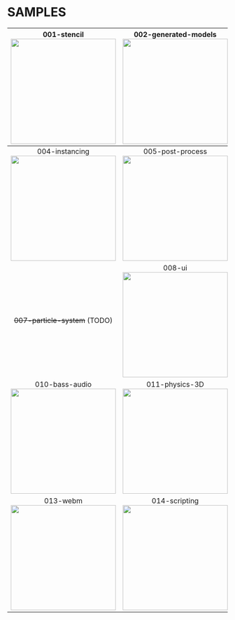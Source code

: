 # SAMPLES

|   001-stencil<br/><a href='https://github.com/edunad/rawrbox/tree/master/samples/001-stencil'><img src="https://i.rawr.dev/sample1-min-2.gif" width="240" /></a>   | 002-generated-models<br/><a href='https://github.com/edunad/rawrbox/tree/master/samples/002-generated-models'><img src="https://i.rawr.dev/sample2-min.gif" width="240" /></a> |      003-light<br/><a href='https://github.com/edunad/rawrbox/tree/master/samples/003-light'><img src="https://i.rawr.dev/sample3-min-2.gif" width="240" /></a>       |
| :----------------------------------------------------------------------------------------------------------------------------------------------------------------: | :----------------------------------------------------------------------------------------------------------------------------------------------------------------------------: | :-------------------------------------------------------------------------------------------------------------------------------------------------------------------: |
| 004-instancing<br/><a href='https://github.com/edunad/rawrbox/tree/master/samples/004-instancing'><img src="https://i.rawr.dev/sample4-min.gif" width="240" /></a> |     005-post-process<br/><a href='https://github.com/edunad/rawrbox/tree/master/samples/005-post-process'><img src="https://i.rawr.dev/sample5-min.gif" width="240" /></a>     |      006-decals<br/><a href='https://github.com/edunad/rawrbox/tree/master/samples/006-decals'><img src="https://i.rawr.dev/sample6-min.gif" width="240" /></a>       |
|                                                                   ~~007-particle-system~~ (TODO)                                                                   |               008-ui<br/><a href='https://github.com/edunad/rawrbox/tree/master/samples/008-ui'><img src="https://i.rawr.dev/sample8-min.gif" width="240" /></a>               |      009-assimp<br/><a href='https://github.com/edunad/rawrbox/tree/master/samples/009-assimp'><img src="https://i.rawr.dev/sample9-min.gif" width="240" /></a>       |
| 010-bass-audio<br/><a href='https://github.com/edunad/rawrbox/tree/master/samples/010-bass-audio'><img src="https://i.rawr.dev/bylavGsjpB.png" width="240" /></a>  |      011-physics-3D<br/><a href='https://github.com/edunad/rawrbox/tree/master/samples/011-physics-3D'><img src="https://i.rawr.dev/sample11-min.gif" width="240" /></a>       |  012-physics-2D<br/><a href='https://github.com/edunad/rawrbox/tree/master/samples/012-physics-2D'><img src="https://i.rawr.dev/sample12-min.gif" width="240" /></a>  |
|      013-webm<br/><a href='https://github.com/edunad/rawrbox/tree/master/samples/013-webm'><img src="https://i.rawr.dev/sample13-min.gif" width="240" /></a>       |       014-scripting<br/><a href='https://github.com/edunad/rawrbox/tree/master/samples/014-scripting'><img src="https://i.rawr.dev/sample14-min.gif" width="240" /></a>        | 015-gpu-picking<br/><a href='https://github.com/edunad/rawrbox/tree/master/samples/015-gpu-picking'><img src="https://i.rawr.dev/sample15-min.gif" width="240" /></a> |
